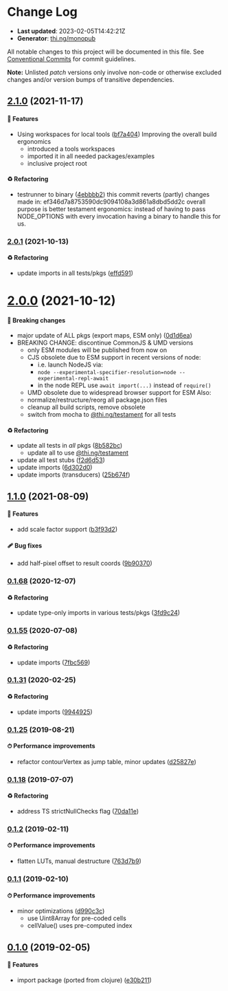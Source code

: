 # Change Log

- **Last updated**: 2023-02-05T14:42:21Z
- **Generator**: [thi.ng/monopub](https://thi.ng/monopub)

All notable changes to this project will be documented in this file.
See [Conventional Commits](https://conventionalcommits.org/) for commit guidelines.

**Note:** Unlisted _patch_ versions only involve non-code or otherwise excluded changes
and/or version bumps of transitive dependencies.

## [2.1.0](https://github.com/thi-ng/umbrella/tree/@thi.ng/geom-isoline@2.1.0) (2021-11-17)

#### 🚀 Features

- Using workspaces for local tools ([bf7a404](https://github.com/thi-ng/umbrella/commit/bf7a404))
  Improving the overall build ergonomics
  - introduced a tools workspaces
  - imported it in all needed packages/examples
  - inclusive project root

#### ♻️ Refactoring

- testrunner to binary ([4ebbbb2](https://github.com/thi-ng/umbrella/commit/4ebbbb2))
  this commit reverts (partly) changes made in:
  ef346d7a8753590dc9094108a3d861a8dbd5dd2c
  overall purpose is better testament ergonomics:
  instead of having to pass NODE_OPTIONS with every invocation
  having a binary to handle this for us.

### [2.0.1](https://github.com/thi-ng/umbrella/tree/@thi.ng/geom-isoline@2.0.1) (2021-10-13)

#### ♻️ Refactoring

- update imports in all tests/pkgs ([effd591](https://github.com/thi-ng/umbrella/commit/effd591))

# [2.0.0](https://github.com/thi-ng/umbrella/tree/@thi.ng/geom-isoline@2.0.0) (2021-10-12)

#### 🛑 Breaking changes

- major update of ALL pkgs (export maps, ESM only) ([0d1d6ea](https://github.com/thi-ng/umbrella/commit/0d1d6ea))
- BREAKING CHANGE: discontinue CommonJS & UMD versions
  - only ESM modules will be published from now on
  - CJS obsolete due to ESM support in recent versions of node:
    - i.e. launch NodeJS via:
    - `node --experimental-specifier-resolution=node --experimental-repl-await`
    - in the node REPL use `await import(...)` instead of `require()`
  - UMD obsolete due to widespread browser support for ESM
  Also:
  - normalize/restructure/reorg all package.json files
  - cleanup all build scripts, remove obsolete
  - switch from mocha to [@thi.ng/testament](https://github.com/thi-ng/umbrella/tree/main/packages/testament) for all tests

#### ♻️ Refactoring

- update all tests in _all_ pkgs ([8b582bc](https://github.com/thi-ng/umbrella/commit/8b582bc))
  - update all to use [@thi.ng/testament](https://github.com/thi-ng/umbrella/tree/main/packages/testament)
- update all test stubs ([f2d6d53](https://github.com/thi-ng/umbrella/commit/f2d6d53))
- update imports ([6d302d0](https://github.com/thi-ng/umbrella/commit/6d302d0))
- update imports (transducers) ([25b674f](https://github.com/thi-ng/umbrella/commit/25b674f))

## [1.1.0](https://github.com/thi-ng/umbrella/tree/@thi.ng/geom-isoline@1.1.0) (2021-08-09)

#### 🚀 Features

- add scale factor support ([b3f93d2](https://github.com/thi-ng/umbrella/commit/b3f93d2))

#### 🩹 Bug fixes

- add half-pixel offset to result coords ([9b90370](https://github.com/thi-ng/umbrella/commit/9b90370))

### [0.1.68](https://github.com/thi-ng/umbrella/tree/@thi.ng/geom-isoline@0.1.68) (2020-12-07)

#### ♻️ Refactoring

- update type-only imports in various tests/pkgs ([3fd9c24](https://github.com/thi-ng/umbrella/commit/3fd9c24))

### [0.1.55](https://github.com/thi-ng/umbrella/tree/@thi.ng/geom-isoline@0.1.55) (2020-07-08)

#### ♻️ Refactoring

- update imports ([7fbc569](https://github.com/thi-ng/umbrella/commit/7fbc569))

### [0.1.31](https://github.com/thi-ng/umbrella/tree/@thi.ng/geom-isoline@0.1.31) (2020-02-25)

#### ♻️ Refactoring

- update imports ([9944925](https://github.com/thi-ng/umbrella/commit/9944925))

### [0.1.25](https://github.com/thi-ng/umbrella/tree/@thi.ng/geom-isoline@0.1.25) (2019-08-21)

#### ⏱ Performance improvements

- refactor contourVertex as jump table, minor updates ([d25827e](https://github.com/thi-ng/umbrella/commit/d25827e))

### [0.1.18](https://github.com/thi-ng/umbrella/tree/@thi.ng/geom-isoline@0.1.18) (2019-07-07)

#### ♻️ Refactoring

- address TS strictNullChecks flag ([70da11e](https://github.com/thi-ng/umbrella/commit/70da11e))

### [0.1.2](https://github.com/thi-ng/umbrella/tree/@thi.ng/geom-isoline@0.1.2) (2019-02-11)

#### ⏱ Performance improvements

- flatten LUTs, manual destructure ([763d7b9](https://github.com/thi-ng/umbrella/commit/763d7b9))

### [0.1.1](https://github.com/thi-ng/umbrella/tree/@thi.ng/geom-isoline@0.1.1) (2019-02-10)

#### ⏱ Performance improvements

- minor optimizations ([d990c3c](https://github.com/thi-ng/umbrella/commit/d990c3c))
  - use Uint8Array for pre-coded cells
  - cellValue() uses pre-computed index

## [0.1.0](https://github.com/thi-ng/umbrella/tree/@thi.ng/geom-isoline@0.1.0) (2019-02-05)

#### 🚀 Features

- import package (ported from clojure) ([e30b211](https://github.com/thi-ng/umbrella/commit/e30b211))
